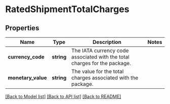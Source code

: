 # RatedShipmentTotalCharges

## Properties
Name | Type | Description | Notes
------------ | ------------- | ------------- | -------------
**currency_code** | **string** | The IATA currency code associated with the total charges for the package. | 
**monetary_value** | **string** | The value for the total charges associated with the package. | 

[[Back to Model list]](../../README.md#documentation-for-models) [[Back to API list]](../../README.md#documentation-for-api-endpoints) [[Back to README]](../../README.md)


